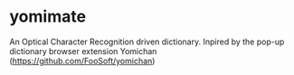 # yomimate
An Optical Character Recognition driven dictionary. Inpired by the pop-up dictionary browser extension Yomichan (https://github.com/FooSoft/yomichan)
